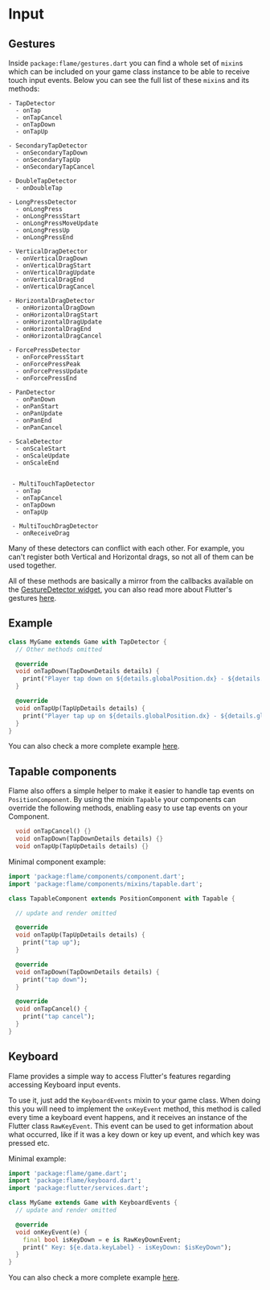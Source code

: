 # Input

## Gestures

Inside `package:flame/gestures.dart` you can find a whole set of `mixin`s which can be included on your game class instance to be able to receive touch input events. Below you can see the full list of these `mixin`s and its methods:

```
- TapDetector
  - onTap
  - onTapCancel
  - onTapDown
  - onTapUp

- SecondaryTapDetector
  - onSecondaryTapDown
  - onSecondaryTapUp
  - onSecondaryTapCancel

- DoubleTapDetector
  - onDoubleTap

- LongPressDetector
  - onLongPress
  - onLongPressStart
  - onLongPressMoveUpdate
  - onLongPressUp
  - onLongPressEnd

- VerticalDragDetector
  - onVerticalDragDown
  - onVerticalDragStart
  - onVerticalDragUpdate
  - onVerticalDragEnd
  - onVerticalDragCancel

- HorizontalDragDetector
  - onHorizontalDragDown
  - onHorizontalDragStart
  - onHorizontalDragUpdate
  - onHorizontalDragEnd
  - onHorizontalDragCancel

- ForcePressDetector
  - onForcePressStart
  - onForcePressPeak
  - onForcePressUpdate
  - onForcePressEnd

- PanDetector
  - onPanDown
  - onPanStart
  - onPanUpdate
  - onPanEnd
  - onPanCancel

- ScaleDetector
  - onScaleStart
  - onScaleUpdate
  - onScaleEnd


 - MultiTouchTapDetector
  - onTap
  - onTapCancel
  - onTapDown
  - onTapUp

 - MultiTouchDragDetector
  - onReceiveDrag
```

Many of these detectors can conflict with each other. For example, you can't register both Vertical and Horizontal drags, so not all of them can be used together.

All of these methods are basically a mirror from the callbacks available on the [GestureDetector widget](https://api.flutter.dev/flutter/widgets/GestureDetector-class.html), you can also read more about Flutter's gestures [here](https://api.flutter.dev/flutter/gestures/gestures-library.html).

## Example

```dart
class MyGame extends Game with TapDetector {
  // Other methods omitted

  @override
  void onTapDown(TapDownDetails details) {
    print("Player tap down on ${details.globalPosition.dx} - ${details.globalPosition.dy}");
  }

  @override
  void onTapUp(TapUpDetails details) {
    print("Player tap up on ${details.globalPosition.dx} - ${details.globalPosition.dy}");
  }
}
```
You can also check a more complete example [here](/docs/examples/gestures).

## Tapable components

Flame also offers a simple helper to make it easier to handle tap events on `PositionComponent`. By using the mixin `Tapable` your components can override the following methods, enabling easy to use tap events on your Component.

```dart
  void onTapCancel() {}
  void onTapDown(TapDownDetails details) {}
  void onTapUp(TapUpDetails details) {}
```

Minimal component example:

```dart
import 'package:flame/components/component.dart';
import 'package:flame/components/mixins/tapable.dart';

class TapableComponent extends PositionComponent with Tapable {

  // update and render omitted

  @override
  void onTapUp(TapUpDetails details) {
    print("tap up");
  }

  @override
  void onTapDown(TapDownDetails details) {
    print("tap down");
  }

  @override
  void onTapCancel() {
    print("tap cancel");
  }
}
```

## Keyboard

Flame provides a simple way to access Flutter's features regarding accessing Keyboard input events.

To use it, just add the `KeyboardEvents` mixin to your game class.
When doing this you will need to implement the `onKeyEvent` method, this method is called every time a keyboard event happens, and it receives an instance of the Flutter class `RawKeyEvent`.
This event can be used to get information about what occurred, like if it was a key down or key up event, and which key was pressed etc.

Minimal example:

```dart
import 'package:flame/game.dart';
import 'package:flame/keyboard.dart';
import 'package:flutter/services.dart';

class MyGame extends Game with KeyboardEvents {
  // update and render omitted

  @override
  void onKeyEvent(e) {
    final bool isKeyDown = e is RawKeyDownEvent;
    print(" Key: ${e.data.keyLabel} - isKeyDown: $isKeyDown");
  }
}
```

You can also check a more complete example [here](/docs/examples/keyboard).
